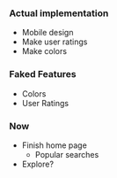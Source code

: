 ### Actual implementation

- Mobile design
- Make user ratings
- Make colors

### Faked Features

- Colors
- User Ratings

### Now

- Finish home page
  - Popular searches
- Explore?
